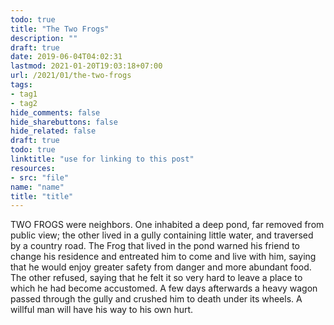 ```yaml
---
todo: true
title: "The Two Frogs"
description: ""
draft: true
date: 2019-06-04T04:02:31
lastmod: 2021-01-20T19:03:18+07:00
url: /2021/01/the-two-frogs
tags:
- tag1
- tag2
hide_comments: false
hide_sharebuttons: false
hide_related: false
draft: true
todo: true
linktitle: "use for linking to this post"
resources:
- src: "file"
name: "name"
title: "title"
---
```


TWO FROGS were neighbors. One inhabited a deep pond, far removed from public view; the other lived in a gully containing little water, and traversed by a country road. The Frog that lived in the pond warned his friend to change his residence and entreated him to come and live with him, saying that he would enjoy greater safety from danger and more abundant food. The other refused, saying that he felt it so very hard to leave a place to which he had become accustomed. A few days afterwards a heavy wagon passed through the gully and crushed him to death under its wheels.
A willful man will have his way to his own hurt.
